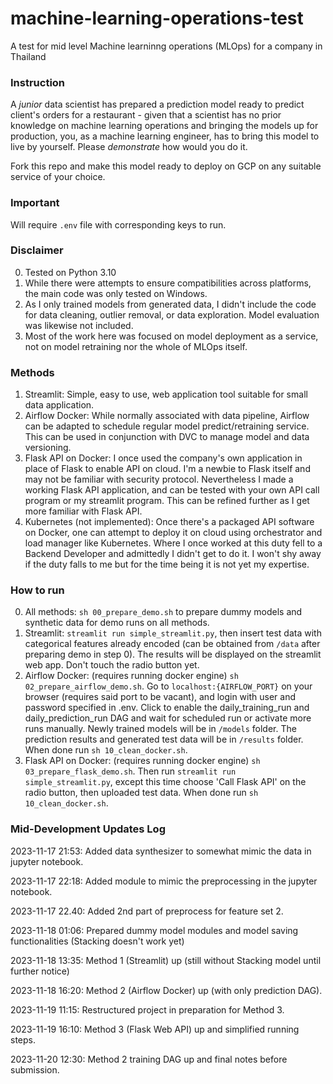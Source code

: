 # machine-learning-operations-test
A test for mid level Machine learninng operations (MLOps) for a company in Thailand

### Instruction

A _junior_ data scientist has prepared a prediction model ready to predict client's orders for a restaurant - given that a scientist has no prior knowledge on machine learning operations and bringing the models up for production, you, as a machine learning engineer, has to bring this model to live by yourself. Please *demonstrate* how would you do it. 

Fork this repo and make this model ready to deploy on GCP on any suitable service of your choice.

### Important

Will require ```.env``` file with corresponding keys to run.

### Disclaimer

0. Tested on Python 3.10
1. While there were attempts to ensure compatibilities across platforms, the main code was only tested on Windows.
2. As I only trained models from generated data, I didn't include the code for data cleaning, outlier removal, or data exploration. Model evaluation was likewise not included.
3. Most of the work here was focused on model deployment as a service, not on model retraining nor the whole of MLOps itself.

### Methods

1. Streamlit: Simple, easy to use, web application tool suitable for small data application.
2. Airflow Docker: While normally associated with data pipeline, Airflow can be adapted to schedule regular model predict/retraining service. This can be used in conjunction with DVC to manage model and data versioning.
3. Flask API on Docker: I once used the company's own application in place of Flask to enable API on cloud. I'm a newbie to Flask itself and may not be familiar with security protocol. Nevertheless I made a working Flask API application, and can be tested with your own API call program or my streamlit program. This can be refined further as I get more familiar with Flask API.
4. Kubernetes (not implemented): Once there's a packaged API software on Docker, one can attempt to deploy it on cloud using orchestrator and load manager like Kubernetes. Where I once worked at this duty fell to a Backend Developer and admittedly I didn't get to do it. I won't shy away if the duty falls to me but for the time being it is not yet my expertise.

### How to run

0. All methods: ```sh 00_prepare_demo.sh``` to prepare dummy models and synthetic data for demo runs on all methods.
1. Streamlit: ```streamlit run simple_streamlit.py```, then insert test data with categorical features already encoded (can be obtained from ```/data``` after preparing demo in step 0). The results will be displayed on the streamlit web app. Don't touch the radio button yet.
2. Airflow Docker: (requires running docker engine) ```sh 02_prepare_airflow_demo.sh```. Go to ```localhost:{AIRFLOW_PORT}``` on your browser (requires said port to be vacant), and login with user and password specified in .env. Click to enable the daily_training_run and daily_prediction_run DAG and wait for scheduled run or activate more runs manually. Newly trained models will be in ```/models``` folder. The prediction results and generated test data will be in ```/results``` folder. When done run ```sh 10_clean_docker.sh```.
3. Flask API on Docker: (requires running docker engine) ```sh 03_prepare_flask_demo.sh```. Then run ```streamlit run simple_streamlit.py```, except this time choose 'Call Flask API' on the radio button, then uploaded test data. When done run ```sh 10_clean_docker.sh```.

### Mid-Development Updates Log

2023-11-17 21:53: Added data synthesizer to somewhat mimic the data in jupyter notebook.

2023-11-17 22:18: Added module to mimic the preprocessing in the jupyter notebook.

2023-11-17 22.40: Added 2nd part of preprocess for feature set 2.

2023-11-18 01:06: Prepared dummy model modules and model saving functionalities (Stacking doesn't work yet)

2023-11-18 13:35: Method 1 (Streamlit) up (still without Stacking model until further notice)

2023-11-18 16:20: Method 2 (Airflow Docker) up (with only prediction DAG).

2023-11-19 11:15: Restructured project in preparation for Method 3.

2023-11-19 16:10: Method 3 (Flask Web API) up and simplified running steps.

2023-11-20 12:30: Method 2 training DAG up and final notes before submission.
